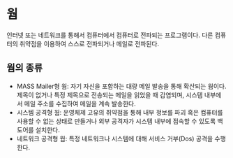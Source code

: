 # 웜

인터넷 또는 네트워크를 통해서 컴퓨터에서 컴퓨터로 전파되는 프로그램이다. 다른 컴퓨터의 취약점을 이용하여 스스로 전파되거나 메일로 전파된다.


## 웜의 종류

- MASS Mailer형 웜: 자기 자신을 포함하는 대량 메일 발송을 통해 확산되는 웜이다. 제목이 없거나 특정 제목으로 전송되는 메일을 읽었을 때 감염되며, 시스템 내부에서 메일 주소를 수집하여 메일을 계속 발송한다.
- 시스템 공격형 웜: 운영체제 고유의 취약점을 통해 내부 정보를 파괴 혹은 컴퓨터를 사용할 수 없는 상태로 만들거나 외부 공격자가 시스템 내부에 접속할 수 있도록 백도어를 설치한다.
- 네트워크 공격형 웜: 특정 네트워크나 시스템에 대해 서비스 거부(Dos) 공격을 수행한다.
